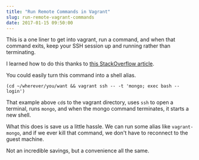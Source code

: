 ```yaml
---
title: "Run Remote Commands in Vagrant"
slug: run-remote-vagrant-commands
date: 2017-01-15 09:50:00
---
```


This is a one liner to get into vagrant, run a command, and when that command exits, keep your SSH session up and running rather than terminating.

I learned how to do this thanks to [this StackOverflow article](http://stackoverflow.com/questions/22523134/running-remote-commands-after-vagrant-ssh).

You could easily turn this command into a shell alias.

```
(cd ~/wherever/you/want && vagrant ssh -- -t 'mongo; exec bash --login')
```

That example above `cd`s to the vagrant directory, uses `ssh` to open a terminal, runs `mongo`, and when the mongo command terminates, it starts a new shell.

What this does is save us a little hassle. We can run some alias like `vagrant-mongo`, and if we ever kill that command, we don't have to reconnect to the guest machine.

Not an incredible savings, but a convenience all the same.
